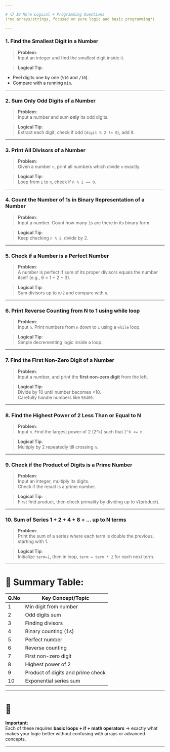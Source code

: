 ```yaml
---

# 📋 10 More Logical + Programming Questions  
(*no arrays/strings, focused on pure logic and basic programming*)

---
```


### 1. **Find the Smallest Digit in a Number**
> **Problem**:  
Input an integer and find the smallest digit inside it.  

> **Logical Tip**:  
- Peel digits one by one (`%10` and `/10`).
- Compare with a running `min`.

---

### 2. **Sum Only Odd Digits of a Number**
> **Problem**:  
Input a number and sum **only** its odd digits.

> **Logical Tip**:  
Extract each digit, check if odd (`digit % 2 != 0`), add it.

---

### 3. **Print All Divisors of a Number**
> **Problem**:  
Given a number `n`, print all numbers which divide `n` exactly.

> **Logical Tip**:  
Loop from `1` to `n`, check if `n % i == 0`.

---

### 4. **Count the Number of 1s in Binary Representation of a Number**
> **Problem**:  
Input a number. Count how many `1`s are there in its binary form.

> **Logical Tip**:  
Keep checking `n % 2`, divide by 2.

---

### 5. **Check if a Number is a Perfect Number**
> **Problem**:  
A number is perfect if sum of its proper divisors equals the number itself (e.g., 6 = 1 + 2 + 3).

> **Logical Tip**:  
Sum divisors up to `n/2` and compare with `n`.

---

### 6. **Print Reverse Counting from N to 1 using while loop**
> **Problem**:  
Input `n`. Print numbers from `n` down to `1` using a `while` loop.

> **Logical Tip**:  
Simple decrementing logic inside a loop.

---

### 7. **Find the First Non-Zero Digit of a Number**
> **Problem**:  
Input a number, and print the **first non-zero digit** from the left.

> **Logical Tip**:  
Divide by 10 until number becomes <10.  
Carefully handle numbers like `50400`.

---

### 8. **Find the Highest Power of 2 Less Than or Equal to N**
> **Problem**:  
Input `n`. Find the largest power of 2 (2^k) such that `2^k <= n`.

> **Logical Tip**:  
Multiply by 2 repeatedly till crossing `n`.

---

### 9. **Check if the Product of Digits is a Prime Number**
> **Problem**:  
Input an integer, multiply its digits.  
Check if the result is a prime number.

> **Logical Tip**:  
First find product, then check primality by dividing up to √(product).

---

### 10. **Sum of Series 1 + 2 + 4 + 8 + ... up to N terms**
> **Problem**:  
Print the sum of a series where each term is double the previous, starting with 1.

> **Logical Tip**:  
Initialize `term=1`, then in loop, `term = term * 2` for each next term.

---

# 🎯 Summary Table:

| Q.No | Key Concept/Topic                      |
|-----|-----------------------------------------|
| 1   | Min digit from number                   |
| 2   | Odd digits sum                          |
| 3   | Finding divisors                        |
| 4   | Binary counting (1s)                    |
| 5   | Perfect number                          |
| 6   | Reverse counting                        |
| 7   | First non-zero digit                    |
| 8   | Highest power of 2                      |
| 9   | Product of digits and prime check       |
| 10  | Exponential series sum                  |

---

# 📢  
**Important:**  
Each of these requires **basic loops + if + math operators** → exactly what makes your logic better without confusing with arrays or advanced concepts.

---
